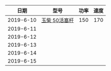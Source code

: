 |日期|型号|功率|速度|
|:-:|:-:|:-:|:-:|
|2019-6-10|[玉柴 50活塞杆](log/2019-6-10.md)|150|170|
|2019-6-11| | | |
|2019-6-12| | | |
|2019-6-13| | | |
|2019-6-14| | | |
|2019-6-15| | | |

